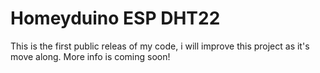 # Homeyduino ESP DHT22

This is the first public releas of my code, i will improve this project as it's move along.
More info is coming soon!
